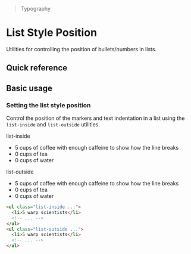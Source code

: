 > Typography

# List Style Position

Utilities for controlling the position of bullets/numbers in lists.

## Quick reference

<qr-table />

## Basic usage
### ​Setting the list style position
Control the position of the markers and text indentation in a list using the `list-inside` and `list-outside` utilities.

<container>
  <div class="relative rounded-8 overflow-auto p-8">
    <div class="flex flex-col sm:flex-row gap-8">
      <box class="rounded-4 relative">
        <div class="absolute left-32 top-[50] bottom-10 w-1 bg-[var(--tw-pink-fg)]"></div>
        <p class=" mb-3 ml-8 s-text dark:s-text-inverted">list-inside</p>
        <ul class="list-disc !list-inside s-text dark:s-text-inverted s-bg dark:s-bg-inverted rounded-8 !p-16 !pl-32">
          <li>5 cups of coffee with enough caffeine to show how the line breaks</li>
          <li>0 cups of tea</li>
          <li>0 cups of water</li>
        </ul>
      </box>
      <box class="rounded-4 relative">
        <div class="absolute left-32 top-[50] bottom-10 w-1 bg-[var(--tw-pink-fg)]"></div>
        <p class=" mb-3 ml-8 s-text dark:s-text-inverted">list-outside</p>
        <ul class="list-disc !list-outside s-text dark:s-text-inverted s-bg dark:s-bg-inverted rounded-8 !p-16 !pl-32">
          <li>5 cups of coffee with enough caffeine to show how the line breaks</li>
          <li>0 cups of tea</li>
          <li>0 cups of water</li>
        </ul>
      </box>
    </div>
  </div>
</container>

```html
<ul class="list-inside ...">
  <li>5 warp scientists</li>
  <!-- ... -->
</ul>
<ul class="list-outside ...">
  <li>5 warp scientists</li>
  <!-- ... -->
</ul>
```